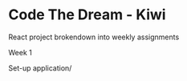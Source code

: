 # Code The Dream - Kiwi
React project brokendown into weekly assignments

Week 1 

Set-up application/